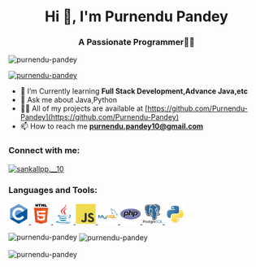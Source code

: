 <h1 align="center">Hi 👋, I'm Purnendu Pandey</h1>
<h3 align="center">A Passionate Programmer🧑‍💻</h3>

<p align="left"> <img src="https://komarev.com/ghpvc/?username=purnendu-pandey&label=Profile%20views&color=0e75b6&style=flat" alt="purnendu-pandey" /> </p>

<p align="left"> <a href="https://github.com/ryo-ma/github-profile-trophy"><img src="https://github-profile-trophy.vercel.app/?username=purnendu-pandey" alt="purnendu-pandey" /></a> </p>

- 🌱 I’m Currently learning **Full Stack Development,Advance Java,etc**
- 💬 Ask me about Java,Python
- 👨‍💻 All of my projects are available at [https://github.com/Purnendu-Pandey](https://github.com/Purnendu-Pandey)
- 📫 How to reach me **purnendu.pandey10@gmail.com**

<h3 align="left">Connect with me:</h3>
<p align="left">
<a href="https://instagram.com/sankallpp.__10" target="blank"><img align="center" src="https://raw.githubusercontent.com/rahuldkjain/github-profile-readme-generator/master/src/images/icons/Social/instagram.svg" alt="sankallpp.__10" height="30" width="40" /></a>
</p>

<h3 align="left">Languages and Tools:</h3>
<p align="left"> <a href="https://www.cprogramming.com/" target="_blank" rel="noreferrer"> <img src="https://raw.githubusercontent.com/devicons/devicon/master/icons/c/c-original.svg" alt="c" width="40" height="40"/> </a> <a href="https://www.w3.org/html/" target="_blank" rel="noreferrer"> <img src="https://raw.githubusercontent.com/devicons/devicon/master/icons/html5/html5-original-wordmark.svg" alt="html5" width="40" height="40"/> </a> <a href="https://www.java.com" target="_blank" rel="noreferrer"> <img src="https://raw.githubusercontent.com/devicons/devicon/master/icons/java/java-original.svg" alt="java" width="40" height="40"/> </a> <a href="https://developer.mozilla.org/en-US/docs/Web/JavaScript" target="_blank" rel="noreferrer"> <img src="https://raw.githubusercontent.com/devicons/devicon/master/icons/javascript/javascript-original.svg" alt="javascript" width="40" height="40"/> </a> <a href="https://www.mysql.com/" target="_blank" rel="noreferrer"> <img src="https://raw.githubusercontent.com/devicons/devicon/master/icons/mysql/mysql-original-wordmark.svg" alt="mysql" width="40" height="40"/> </a> <a href="https://www.php.net" target="_blank" rel="noreferrer"> <img src="https://raw.githubusercontent.com/devicons/devicon/master/icons/php/php-original.svg" alt="php" width="40" height="40"/> </a> <a href="https://www.postgresql.org" target="_blank" rel="noreferrer"> <img src="https://raw.githubusercontent.com/devicons/devicon/master/icons/postgresql/postgresql-original-wordmark.svg" alt="postgresql" width="40" height="40"/> </a> <a href="https://www.python.org" target="_blank" rel="noreferrer"> <img src="https://raw.githubusercontent.com/devicons/devicon/master/icons/python/python-original.svg" alt="python" width="40" height="40"/> </a> </p>

<p><img align="left" src="https://github-readme-stats.vercel.app/api/top-langs?username=purnendu-pandey&show_icons=true&locale=en&layout=compact" alt="purnendu-pandey" /></p>

<p>&nbsp;<img align="center" src="https://github-readme-stats.vercel.app/api?username=purnendu-pandey&show_icons=true&locale=en" alt="purnendu-pandey" /></p>

<p><img align="center" src="https://github-readme-streak-stats.herokuapp.com/?user=purnendu-pandey&" alt="purnendu-pandey" /></p>
